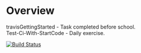 # Overview

travisGettingStarted - Task completed before school.  
Test-Ci-With-StartCode - Daily exercise.


[![Build Status](https://travis-ci.org/Runi-VN/3rdsemester.svg?branch=master)](https://travis-ci.org/Runi-VN/3rdsemester)
